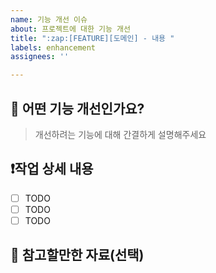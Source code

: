```yaml
---
name: 기능 개선 이슈
about: 프로젝트에 대한 기능 개선
title: ":zap:[FEATURE][도메인] - 내용 "
labels: enhancement
assignees: ''

---
```


## :pushpin: 어떤 기능 개선인가요?

> 개선하려는 기능에 대해 간결하게 설명해주세요

## :heavy_exclamation_mark:작업 상세 내용

- [ ] TODO
- [ ] TODO
- [ ] TODO

## :floppy_disk: 참고할만한 자료(선택)
